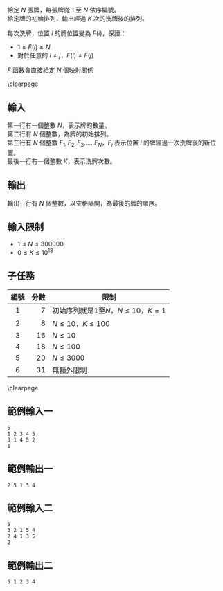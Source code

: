 #

給定 $N$ 張牌，每張牌從 $1$ 至 $N$ 依序編號。  
給定牌的初始排列，輸出經過 $K$ 次的洗牌後的排列。  

每次洗牌，位置 $i$ 的牌位置變為 $F(i)$，保證：  

 - $1 \leq F(i) \leq N$
 - 對於任意的 $i \neq j$，$F(i) \neq F(j)$

$F$ 函數會直接給定 $N$ 個映射關係  

\clearpage

## 輸入
第一行有一個整數 $N$，表示牌的數量。  
第二行有 $N$ 個整數，為牌的初始排列。  
第三行有 $N$ 個整數 $F_1, F_2, F_3...... F_N$，$F_i$ 表示位置 $i$ 的牌經過一次洗牌後的新位置。  
最後一行有一個整數 $K$，表示洗牌次數。  

## 輸出
輸出一行有 $N$ 個整數，以空格隔開，為最後的牌的順序。  

## 輸入限制
 - $1 \leq N \leq 300000$
 - $0 \leq K \leq 10^{18}$

## 子任務
| 編號 | 分數 |    限制    |
| :---: | ---: | ---------- |
|  1  | 7 | 初始序列就是$1$至$N$，$N \leq 10$，$K = 1$ |
|  2  | 8 | $N \leq 10$，$K \leq 100$ |
|  3  | 16 | $N \leq 10$ |
|  4  | 18 | $N \leq 100$ |
|  5  | 20 | $N \leq 3000$ |
|  6  | 31 | 無額外限制 |

\clearpage

## 範例輸入一
```
5
1 2 3 4 5
3 1 4 5 2
1
```

## 範例輸出一
```
2 5 1 3 4
```

## 範例輸入二
```
5
3 2 1 5 4
2 4 1 3 5
2
```

## 範例輸出二
```
5 1 2 3 4
```
